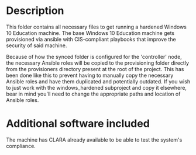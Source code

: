 # Description
This folder contains all necessary files to get running a hardened Windows 10 Education machine.
The base Windows 10 Education machine gets provisioned via ansible with CIS-compliant playbooks that improve the security of said machine.

Because of how the synced folder is configured for the 'controller' node, the necessary Ansible roles will be copied to the provisioning folder directly from the provisioners directory present at the root of the project. This has been done like this to prevent having to manually copy the necessary Ansible roles and have them duplicated and potentially outdated. If you wish to just work with the windows_hardened subproject and copy it elsewhere, bear in mind you'll need to change the appropriate paths and location of Ansible roles.

# Additional software included
The machine has CLARA already available to be able to test the system's compliance.